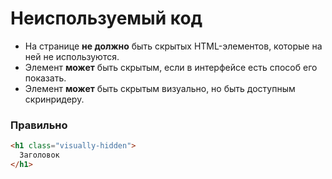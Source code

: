 # Неиспользуемый код

- На странице **не должно** быть скрытых HTML-элементов, которые на ней не используются.
- Элемент **может** быть скрытым, если в интерфейсе есть способ его показать.
- Элемент **может** быть скрытым визуально, но быть доступным скринридеру.

### Правильно

```html
<h1 class="visually-hidden">
  Заголовок
</h1>
```
